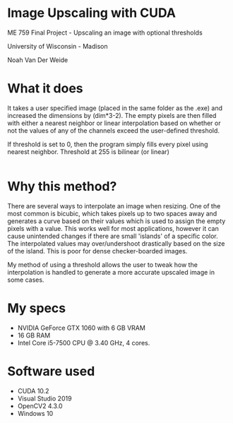 # Image Upscaling with CUDA
ME 759 Final Project - Upscaling an image with optional thresholds

University of Wisconsin - Madison

Noah Van Der Weide


# What it does
It takes a user specified image (placed in the same folder as the .exe) and increased the dimensions by (dim*3-2). 
The empty pixels are then filled with either a nearest neighbor or linear interpolation based on whether or not the
values of any of the channels exceed the user-defined threshold. 

If threshold is set to 0, then the program simply fills every pixel using nearest neighbor.
Threshold at 255 is bilinear (or linear)

![]()

# Why this method?
There are several ways to interpolate an image when resizing. One of the most common is bicubic, which takes pixels 
up to two spaces away and generates a curve based on their values which is used to assign the empty pixels with a value.
This works well for most applications, however it can cause unintended changes if there are small 'islands' of a specific
color. The interpolated values may over/undershoot drastically based on the size of the island. 
This is poor for dense checker-boarded images. 

My method of using a threshold allows the user to tweak how the interpolation is handled to generate a more accurate 
upscaled image in some cases. 

# My specs
- NVIDIA GeForce GTX 1060 with 6 GB VRAM
- 16 GB RAM
- Intel Core i5-7500 CPU @ 3.40 GHz, 4 cores.

# Software used
- CUDA 10.2
- Visual Studio 2019
- OpenCV2 4.3.0
- Windows 10

